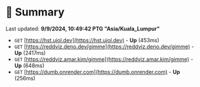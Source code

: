 # 📖 Summary
Last updated: **9/9/2024, 10:49:42 PTG "Asia/Kuala_Lumpur"**

- `GET` [https://hst.ujol.dev](https://hst.ujol.dev) - **Up** (453ms)
- `GET` [https://reddviz.deno.dev/gimme](https://reddviz.deno.dev/gimme) - **Up** (2417ms)
- `GET` [https://reddviz.amar.kim/gimme](https://reddviz.amar.kim/gimme) - **Up** (648ms)
- `GET` [https://dumb.onrender.com](https://dumb.onrender.com) - **Up** (256ms)
